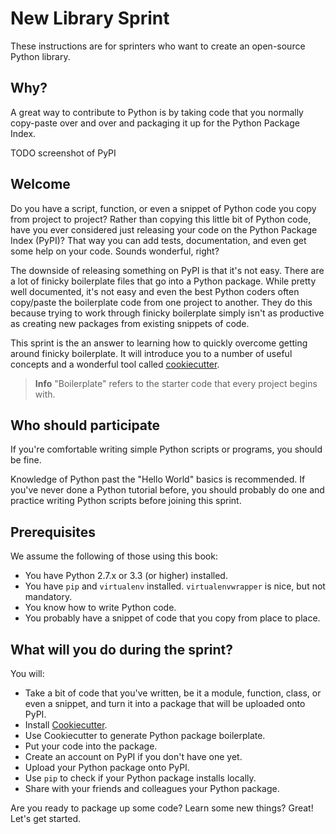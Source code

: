 # New Library Sprint

These instructions are for sprinters who want to create an open-source Python library.

## Why?

A great way to contribute to Python is by taking code that you normally copy-paste over and over and packaging it up for the Python Package Index.

TODO screenshot of PyPI

## Welcome

Do you have a script, function, or even a snippet of Python code you copy from
project to project? Rather than copying this little bit of Python code, have
you ever considered just releasing your code on the Python Package Index
(PyPI)? That way you can add tests, documentation, and even get some help on
your code. Sounds wonderful, right?

The downside of releasing something on PyPI is that it's not easy. There
are a lot of finicky boilerplate files that go into a Python package. While
pretty well documented, it's not easy and even the best Python coders often
copy/paste the boilerplate code from one project to another. They do this
because trying to work through finicky boilerplate simply isn't as productive
as creating new packages from existing snippets of code.

This sprint is the an answer to learning how to quickly overcome getting
around finicky boilerplate. It will introduce you to a number of useful
concepts and a wonderful tool called [cookiecutter](https://github.com/audreyr/cookiecutter).

> **Info**  "Boilerplate" refers to the starter code that every project begins with.

## Who should participate

If you're comfortable writing simple Python scripts or programs, you should be fine.

Knowledge of Python past the "Hello World" basics is recommended. If you've never done a Python tutorial before, you should probably do one and practice writing Python scripts before joining this sprint.

## Prerequisites

We assume the following of those using this book:

* You have Python 2.7.x or 3.3 (or higher) installed.
* You have `pip` and `virtualenv` installed. `virtualenvwrapper` is nice, but not mandatory.
* You know how to write Python code.
* You probably have a snippet of code that you copy from place to place.

## What will you do during the sprint?

You will:

* Take a bit of code that you've written, be it a module, function,
class, or even a snippet, and turn it into a package that will be uploaded
onto PyPI.
* Install [Cookiecutter](https://github.com/audreyr/cookiecutter).
* Use Cookiecutter to generate Python package boilerplate.
* Put your code into the package.
* Create an account on PyPI if you don't have one yet.
* Upload your Python package onto PyPI.
* Use `pip` to check if your Python package installs locally.
* Share with your friends and colleagues your Python package.

Are you ready to package up some code? Learn some new things? Great! Let's
get started.
